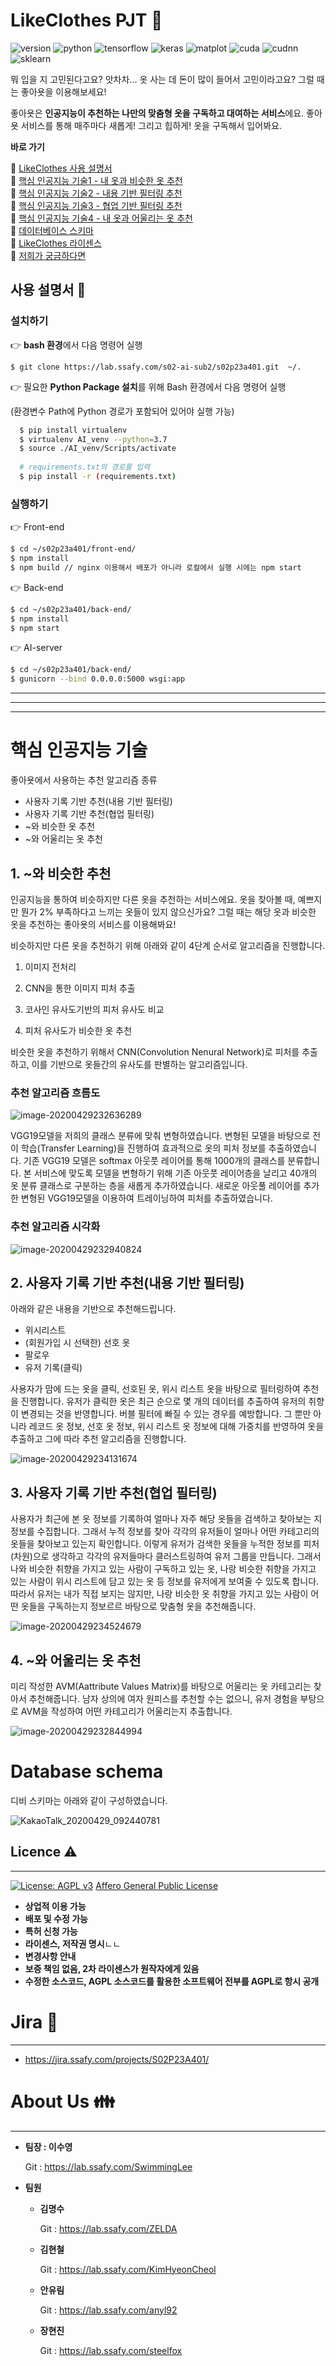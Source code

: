 # LikeClothes PJT :shirt:

![version](https://img.shields.io/badge/version-2.1.0-orange?logo=star)
![python](https://img.shields.io/badge/python-3.7.4-brightgreen?logo=python)
![tensorflow](https://img.shields.io/badge/tensorflow-2.0.0-yellow?logo=tensorflow)
![keras](https://img.shields.io/badge/keras-2.2.4-red?logo=keras)
![matplot](https://img.shields.io/badge/matplot-3.2.1-yellowgreen?logo=matplot)
![cuda](https://img.shields.io/badge/cuda-10.0-green?logo=nvidia)
![cudnn](https://img.shields.io/badge/cudnn-7.5-green?logo=nvidia)
![sklearn](https://img.shields.io/badge/sklearn-0.22.1-red?logo=sklearn)



뭐 입을 지 고민된다고요? 앗차차... 옷 사는 데 돈이 많이 들어서 고민이라고요?  그럴 때는 좋아욧을 이용해보세요!

좋아욧은 **인공지능이 추천하는 나만의 맞춤형 옷을 구독하고 대여하는 서비스**에요. 좋아욧 서비스를 통해 매주마다 새롭게! 그리고 힙하게! 옷을 구독해서 입어봐요. 





**바로 가기**

 :mag_right: [LikeClothes 사용 설명서](#사용-설명서-open_hands:) <br>
 :mag_right: [핵심 인공지능 기술1 - 내 옷과 비슷한 옷 추천](#1.-~와-비슷한-추천) <br>
 :mag_right: [핵심 인공지능 기술2 - 내용 기반 필터링 추천](#2.-사용자-기록-기반-추천(내용-기반-필터링)) <br>
 :mag_right: [핵심 인공지능 기술3 - 협업 기반 필터링 추천]( #3.-사용자-기록-기반-추천(협업-필터링)) <br>
 :mag_right: [핵심 인공지능 기술4 - 내 옷과 어울리는 옷 추천](#4.-~와-어울리는-옷-추천) <br>
 :mag_right: [데이터베이스 스키마](#database-schema) <br>
 :mag_right: [LikeClothes 라이센스](#jira-date) <br>
 :mag_right: [저희가 궁금하다면](#about-us-family) <br>




## 사용 설명서 :open_hands:

### 설치하기

:point_right: **bash 환경**에서 다음 명령어 실행

  `$ git clone https://lab.ssafy.com/s02-ai-sub2/s02p23a401.git  ~/.` 


:point_right: 필요한 **Python Package 설치**를 위해 Bash 환경에서 다음 명령어 실행

(환경변수 Path에 Python 경로가 포함되어 있어야 실행 가능)

```bash
  $ pip install virtualenv
  $ virtualenv AI_venv --python=3.7
  $ source ./AI_venv/Scripts/activate
  
  # requirements.txt의 경로를 입력
  $ pip install -r (requirements.txt)
```



### 실행하기

 :point_right: Front-end

  ```bash
  $ cd ~/s02p23a401/front-end/
  $ npm install
  $ npm build // nginx 이용해서 배포가 아니라 로컬에서 실행 시에는 npm start
  ```


:point_right: Back-end

  ```bash
  $ cd ~/s02p23a401/back-end/
  $ npm install
  $ npm start
  ```


:point_right: AI-server

  ```bash
  $ cd ~/s02p23a401/back-end/
  $ gunicorn --bind 0.0.0.0:5000 wsgi:app
  ```

  

---

---

---





# 핵심 인공지능 기술

좋아욧에서 사용하는 추천 알고리즘 종류

- 사용자 기록 기반 추천(내용 기반 필터링)
- 사용자 기록 기반 추천(협업 필터링)
- ~와 비슷한 옷 추천
- ~와 어울리는 옷 추천 



## 1. ~와 비슷한 추천

인공지능을 통하여 비슷하지만 다른 옷을 추천하는 서비스에요.  옷을 찾아볼 때, 예쁘지만 뭔가 2% 부족하다고 느끼는 옷들이 있지 않으신가요? 그럴 때는 해당 옷과 비슷한 옷을 추천하는 좋아욧의 서비스를 이용해봐요!



비슷하지만 다른 옷을 추천하기 위해 아래와 같이 4단계 순서로 알고리즘을 진행합니다.

1. 이미지 전처리

2. CNN을 통한 이미지 피처 추출

3. 코사인 유사도기반의 피처 유사도 비교

4. 피처 유사도가 비슷한 옷 추천

   

비슷한 옷을 추천하기 위해서 CNN(Convolution Nenural Network)로 피처를 추출하고, 이를 기반으로 옷들간의 유사도를 판별하는 알고리즘입니다. 

### 추천 알고리즘 흐름도

![image-20200429232636289](doc/Image/비슷한옷_추천_흐름도.png)



VGG19모델을 저희의 클래스 분류에 맞춰 변형하였습니다. 변형된 모델을 바탕으로 전이 학습(Transfer Learning)을 진행하여 효과적으로 옷의 피처 정보를 추출하였습니다. 기존 VGG19 모델은 softmax 아웃풋 레이어를 통해 1000개의 클래스를 분류합니다.  본 서비스에 맞도록 모델을 변형하기 위해 기존 아웃풋 레이어층을 날리고 40개의 옷 분류 클래스로 구분하는 층을 새롭게 추가하였습니다. 새로운 아웃풀 레이어를 추가한 변형된 VGG19모델을 이용하여 트레이닝하여 피처를 추출하였습니다.

### 추천 알고리즘 시각화 

![image-20200429232940824](doc/Image/추천알고리즘_시각화.png)





## 2. 사용자 기록 기반 추천(내용 기반 필터링)

아래와 같은 내용을 기반으로 추천해드립니다.

- 위시리스트
- (회원가입 시 선택한) 선호 옷
- 팔로우 
- 유저 기록(클릭)



사용자가 맘에 드는 옷을 클릭, 선호된 옷, 위시 리스트 옷을 바탕으로 필터링하여 추천을 진행합니다. 유저가 클릭한 옷은 최근 순으로 몇 개의 데이터를 추출하여 유저의 취향이 변경되는 것을 반영합니다. 버블 필터에 빠질 수 있는 경우를 예방합니다. 그 뿐만 아니라 레코드 옷 정보, 선호 옷 정보, 위시 리스트 옷 정보에 대해 가중치를 반영하여 옷을 추출하고 그에 따라 추천 알고리즘을 진행합니다.

   

![image-20200429234131674](doc/Image/사용자기반_옷추천_내용필터링.png)



## 3. 사용자 기록 기반 추천(협업 필터링)

사용자가 최근에 본 옷 정보를 기록하여 얼마나 자주 해당 옷들을 검색하고 찾아보는 지 정보를 수집합니다. 그래서 누적 정보를 찾아 각각의 유저들이 얼마나 어떤 카테고리의 옷들을 찾아보고 있는지 확인합니다. 이렇게 유저가 검색한 옷들을 누적한 정보를 피처(차원)으로 생각하고 각각의 유저들마다 클러스트링하여 유저 그룹을 만듭니다. 그래서 나와 비슷한 취향을 가지고 있는 사람이 구독하고 있는 옷, 나랑 비슷한 취향을 가지고 있는 사람이 위시 리스트에 담고 있는 옷 등 정보를 유저에게 보여줄 수 있도록 합니다. 따라서 유저는 내가 직접 보지는 않지만, 나랑 비슷한 옷 취향을 가지고 있는 사람이 어떤 옷들을 구독하는지 정보르르 바탕으로 맞춤형 옷을 추천해줍니다. 



![image-20200429234524679](doc/Image/사용자기반_옷추천_협업필터링.png)



## 4. ~와 어울리는 옷 추천

미리 작성한 AVM(Aattribute Values Matrix)를 바탕으로 어울리는 옷 카테고리는 찾아서 추천해줍니다. 남자 상의에 여자 원피스를 추천할 수는 없으니, 유저 경험을 부탕으로 AVM을 작성하여 어떤 카테고리가 어울리는지 추출합니다. 



![image-20200429232844994](doc/Image/어울리는옷_추천_흐름도.png)



# Database schema

디비 스키마는 아래와 같이 구성하였습니다.  

![KakaoTalk_20200429_092440781](doc/Image/디비_스키마.png)



## Licence :warning:

---

[![License: AGPL v3](https://img.shields.io/badge/License-AGPL%20v3-blue.svg)](https://www.gnu.org/licenses/agpl-3.0) [Affero General Public License](https://www.gnu.org/licenses/agpl-3.0.html)

- **상업적 이용 가능**
- **배포 및 수정 가능**
- **특허 신청 가능**
- **라이센스, 저작권 명시**ㄴㄴ
- **변경사항 안내**
- **보증 책임 없음, 2차 라이센스가 원작자에게 있음**
- **수정한 소스코드, AGPL 소스코드를 활용한 소프트웨어 전부를 AGPL로 항시 공개**



# Jira :date: 

---

- https://jira.ssafy.com/projects/S02P23A401/



# About Us :family:

---

- **팀장 : 이수영**

  Git : https://lab.ssafy.com/SwimmingLee

- **팀원**

  - **김명수**

    Git : https://lab.ssafy.com/ZELDA

  - **김현철**

    Git : https://lab.ssafy.com/KimHyeonCheol

  - **안유림**

    Git : https://lab.ssafy.com/anyl92

  - **장현진**

    Git : https://lab.ssafy.com/steelfox